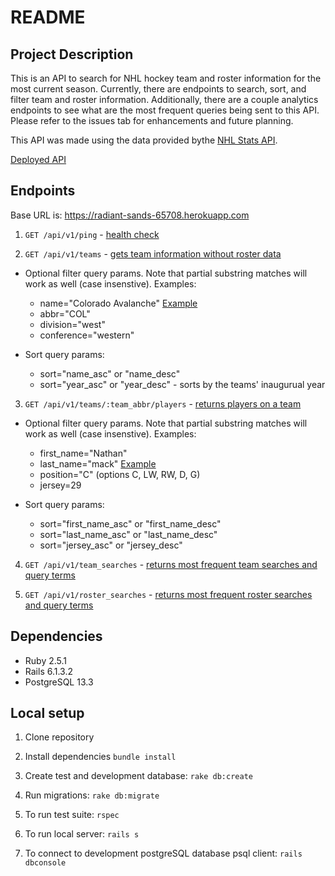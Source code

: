 # README

## Project Description
This is an API to search for NHL hockey team and roster information for the most current season. Currently, there are endpoints to search, sort, and filter team and roster information. Additionally, there are a couple analytics endpoints to see what are the most frequent queries being sent to this API. Please refer to the issues tab for enhancements and future planning.

This API was made using the data provided bythe [NHL Stats API](https://gitlab.com/dword4/nhlapi/-/blob/master/stats-api.md).

[Deployed API](https://radiant-sands-65708.herokuapp.com/api/v1/teams)

## Endpoints

Base URL is: https://radiant-sands-65708.herokuapp.com

1. `GET /api/v1/ping` - [health check](https://radiant-sands-65708.herokuapp.com/api/v1/ping)

2. `GET /api/v1/teams` - [gets team information without roster data](https://radiant-sands-65708.herokuapp.com/api/v1/teams)

  - Optional filter query params. Note that partial substring matches will work as well (case insenstive). Examples:
    * name="Colorado Avalanche" [Example](https://radiant-sands-65708.herokuapp.com/api/v1/teams?name=avalanche)
    * abbr="COL"
    * division="west"
    * conference="western"

  - Sort query params:
    * sort="name_asc" or "name_desc"
    * sort="year_asc" or "year_desc" - sorts by the teams' inaugurual year

3. `GET /api/v1/teams/:team_abbr/players` - [returns players on a team](https://radiant-sands-65708.herokuapp.com/api/v1/teams/COL/players)

  - Optional filter query params. Note that partial substring matches will work as well (case insenstive). Examples:
    * first_name="Nathan"
    * last_name="mack" [Example](https://radiant-sands-65708.herokuapp.com/api/v1/teams/COL/players?last_name=mack)
    * position="C" (options C, LW, RW, D, G)
    * jersey=29

  - Sort query params:
    * sort="first_name_asc" or "first_name_desc"
    * sort="last_name_asc" or "last_name_desc"
    * sort="jersey_asc" or "jersey_desc"

4. `GET /api/v1/team_searches` - [returns most frequent team searches and query terms](https://radiant-sands-65708.herokuapp.com/api/v1/team_searches)

5. `GET /api/v1/roster_searches` - [returns most frequent roster searches and query terms](https://radiant-sands-65708.herokuapp.com/api/v1/roster_searches)

## Dependencies
  * Ruby 2.5.1
  * Rails 6.1.3.2
  * PostgreSQL 13.3

## Local setup
  1. Clone repository
  2. Install dependencies `bundle install`
  3. Create test and development database: `rake db:create`
  4. Run migrations: `rake db:migrate`

  5. To run test suite: `rspec`
  6. To run local server: `rails s`
  7. To connect to development postgreSQL database psql client: `rails dbconsole`
